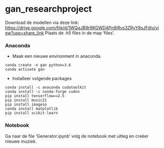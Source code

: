 # gan_researchproject

Download de modellen via deze link: https://drive.google.com/file/d/1WQqJB9r9KGWD4Pn9iRvs3ZRyY8sJFdIv/view?usp=share_link 
Plaats de .h5 files in de map ‘files’.

### Anaconda

- Maak een nieuwe environment in anaconda.

``` 
conda create -n gan python=3.6
conda activate gan 
```

- Installeer volgende packages

``` 
conda install -c anaconda cudatoolkit
conda install -c conda-forge cudnn
pip install tensorflow==2.5
pip install music21
pip install imageio
conda install matplotlib
pip install scikit-learn 

```

### Notebook

Ga naar de file ‘Generator.ipynb’ volg de notebook met uitleg en creëer nieuwe muziek.
